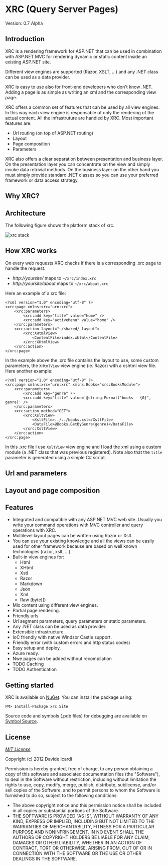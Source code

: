 XRC (Query Server Pages)
===

Version: 0.7 Alpha

Introduction
------------

XRC is a rendering framework for ASP.NET that can be used in combination with ASP.NET MVC 
for rendering dynamic or static content inside an existing ASP.NET site.

Different view engines are supported (Razor, XSLT, ...) and any .NET class can be used as a data provider.

XRC is easy to use also for front-end developers who don't know .NET. Adding a page is as simple as writing 
an xml and the corresponding view page.

XRC offers a common set of features that can be used by all view engines. In this way each view engine is 
responsable of only the rendering of the actual content. All the infrastruture are handled by XRC.
Most important features are:

- Url routing (on top of ASP.NET routing)
- Layout
- Page composition
- Parameters

XRC also offers a clear separation between presentation and business layer. On the presentation layer 
you can concentrate on the view and simply invoke data retrivial methods. 
On the business layer on the other hand you must simply provide standard .NET classes so you can use 
your preferred framework or data access strategy.

Why XRC?
--------


Architecture
------------

The following figure shows the platform stack of xrc.

![xrc stack](https://raw.github.com/davideicardi/xrc/master/docs/xrc_stack.png "xrc stack")


How XRC works
-------------

On every web requests XRC checks if there is a corresponding .xrc page to handle the request.

- *http://yoursite/* maps to `~/xrc/index.xrc`
- *http://yoursite/about* maps to `~/xrc/about.xrc`

Here an example of a xrc file:

	<?xml version="1.0" encoding="utf-8" ?>
	<xrc:page xmlns:xrc="urn:xrc">
		<xrc:parameters>
			<xrc:add key="title" value="home" />
			<xrc:add key="activeMenu" value="home" />
		</xrc:parameters>
		<xrc:action layout="~/shared/_layout">
			<xrc:XHtmlView>
				<ContentFile>index.xhtml</ContentFile>
			</xrc:XHtmlView>
		</xrc:action>
	</xrc:page>

In the example above the .xrc file contains the layout to use, some custom parameters, the `XHtmlView` view engine (ie. Razor) with a cshtml view file.
Here another example:

	<?xml version="1.0" encoding="utf-8" ?>
	<xrc:page xmlns:xrc="urn:xrc" xmlns:Books="xrc:BooksModule">
		<xrc:parameters>
			<xrc:add key="genre" />
			<xrc:add key="title" value='@string.Format("books - {0}", genre)' />
		</xrc:parameters>
		<xrc:action method="GET">
			<xrc:XsltView>
				<XsltFile>../../books.xsl</XsltFile>
				<DataFile>@Books.GetByGenre(genre)</DataFile>
			</xrc:XsltView>
		</xrc:action>
	</xrc:page>

In this .xrc file I use `XsltView` view engine and I load the xml using a custom module (a .NET class that was previous registered). 
Note also that the `title` parameter is generated using a simple C# script.

Url and parameters
------------------


Layout and page composition
---------------------------


Features
-------------------------

- Integrated and compatible with any ASP.NET MVC web site. Usually you write your command operations with MVC controller and query operations with XRC.
- Multilevel layout pages can be written using Razor or Xslt.
- You can use your existing knowledge and all the views can be easily used for other framework because are based on well known technologies (razor, xslt, ...).
- Built-in view engines for:
	- Html
	- XHtml
	- Xstl
	- Razor
	- Markdown
	- Json
	- Xml
	- Raw (byte[])
- Mix content using different view engines.
- Partial page rendering.
- Friendly urls
- Url segment parameters, query parameters or static parameters.
- Any .NET class can be used as data provider.
- Extensible infrastructure.
- IoC friendly with native Windsor Castle support.
- Friendly error (with custom errors and http status codes)
- Easy setup and deploy.
- Azure ready.
- Nwe pages can be added without recompilation
- TODO Caching
- TODO Authentication


Getting started
---------------

XRC is available on [NuGet]. You can install the package using:

	PM> Install-Package xrc.Site

Source code and symbols (.pdb files) for debugging are available on [Symbol Source].


License
-------

*[MIT License]* 

Copyright (c) 2012 Davide Icardi

Permission is hereby granted, free of charge, to any person obtaining a copy of this software and associated documentation files (the "Software"), to deal in the Software without restriction, including without limitation the rights to use, copy, modify, merge, publish, distribute, sublicense, and/or sell copies of the Software, and to permit persons to whom the Software is furnished to do so, subject to the following conditions:
- The above copyright notice and this permission notice shall be included in all copies or substantial portions of the Software.
- THE SOFTWARE IS PROVIDED "AS IS", WITHOUT WARRANTY OF ANY KIND, EXPRESS OR IMPLIED, INCLUDING BUT NOT LIMITED TO THE WARRANTIES OF MERCHANTABILITY, FITNESS FOR A PARTICULAR PURPOSE AND NONINFRINGEMENT. IN NO EVENT SHALL THE AUTHORS OR COPYRIGHT HOLDERS BE LIABLE FOR ANY CLAIM, DAMAGES OR OTHER LIABILITY, WHETHER IN AN ACTION OF CONTRACT, TORT OR OTHERWISE, ARISING FROM, OUT OF OR IN CONNECTION WITH THE SOFTWARE OR THE USE OR OTHER DEALINGS IN THE SOFTWARE.



[CQRS]: http://martinfowler.com/bliki/CQRS.html
[MIT License]: http://opensource.org/licenses/mit-license.php
[NuGet]: https://nuget.org/packages/xrc.Site
[Symbol Source]: http://www.symbolsource.org/